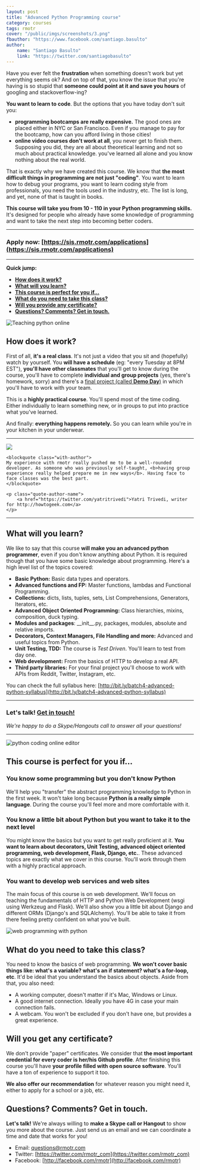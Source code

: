 ```yaml
---
layout: post
title: "Advanced Python Programming course"
category: courses
tags: rmotr
cover: "/public/imgs/screenshots/3.png"
fbauthor: "https://www.facebook.com/santiago.basulto"
author:
    name: "Santiago Basulto"
    link: "https://twitter.com/santiagobasulto"
---
```


Have you ever felt the **frustration** when something doesn't work but yet everything seems ok? And on top of that, you know the issue that you're having is so stupid that **someone could point at it and save you hours** of googling and stackoverflow-ing?

**You want to learn to code**. But the options that you have today don't suit you:

* **programming bootcamps are really expensive.** The good ones are placed either in NYC or San Francisco. Even if you manage to pay for the bootcamp, how can you afford living in those cities!
* **online video courses don't work at all**, you never get to finish them. Supposing you did, they are all about theoretical learning and not so much about practical knowledge. you've learned all alone and you know nothing about the real world.

That is exactly why we have created this course. We know that **the most difficult things in programming are not just "coding"**. You want to learn how to debug your programs, you want to learn coding style from professionals, you need the tools used in the industry, etc. The list is long, and yet, none of that is taught in books.

**This course will take you from 10 - 110 in your Python programming skills.** It's designed for people who already have some knowledge of programming and want to take the next step into becoming better coders.

* * * * * *

### Apply now: [https://sis.rmotr.com/applications](https://sis.rmotr.com/applications)

* * * * * *

**Quick jump:**

* **[How does it work?](#how-does-it-work)**
* **[What will you learn?](#what-will-you-learn)**
* **[This course is perfect for you if...](#this-course-is-perfect-for-you-if)**
* **[What do you need to take this class?](#what-do-you-need-to-take-this-class)**
* **[Will you provide any certificate?](#will-you-provide-any-certificate)**
* **[Questions? Comments? Get in touch.](#get-in-touch)**

![Teaching python online](/public/imgs/screenshots/1.png)

<h2 id="how-does-it-work">How does it work?</h2>

First of all, **it's a real class**. It's not just a video that you sit and (hopefully) watch by yourself. You **will have a schedule** (eg: "every Tuesday at 8PM EST"), **you'll have other classmates** that you'll get to know during the course, you'll have to complete **individual and group projects** (yes, there's homework, sorry) and there's a [final project (called **Demo Day**)](/announcements/2015/03/10/introducing-demo-day/) in which you'll have to work with your team.

This is a **highly practical course**. You'll spend most of the time coding. Either individually to learn something new, or in groups to put into practice what you've learned.

And finally: **everything happens remotely.** So you can learn while you're in your kitchen in your underwear.

* * * * *

<div>
    <img src="https://pbs.twimg.com/profile_images/204022360/yatz_cropped_200x200.PNG" class="quote-author-picture">

    <blockquote class="with-author">
    My experience with rmotr really pushed me to be a well-rounded developer. As someone who was previously self-taught, <b>having group experience really helped prepare me in new ways</b>. Having face to face classes was the best part.
    </blockquote>

    <p class="quote-author-name">
        <a href="https://twitter.com/yatritrivedi">Yatri Trivedi, writer for http://howtogeek.com</a>
    </p>
</div>

* * * * *

<h2 id="what-will-you-learn">What will you learn?</h2>

We like to say that this course **will make you an advanced python programmer**, even if you don't know anything about Python. It is required though that you have some basic knowledge about programming. Here's a high level list of the topics covered:

* **Basic Python:** Basic data types and operators.
* **Advanced functions and FP:** Master functions, lambdas and Functional Programming.
* **Collections:** dicts, lists, tuples, sets, List Comprehensions, Generators, Iterators, etc.
* **Advanced Object Oriented Programming:** Class hierarchies, mixins, composition, duck typing.
* **Modules and packages**: \_\_init\_\_.py, packages, modules, absolute and relative imports.
* **Decorators, Context Managers, File Handling and more:** Advanced and useful topics from Python.
* **Unit Testing, TDD:** The course is _Test Driven_. You'll learn to test from day one.
* **Web development:** From the basics of HTTP to develop a real API.
* **Third party libraries:** For your final project you'll choose to work with APIs from Reddit, Twitter, Instagram, etc.

You can check the full syllabus here: [http://bit.ly/batch4-advanced-python-syllabus](http://bit.ly/batch4-advanced-python-syllabus)

* * * * * *

### Let's talk! [Get in touch!](#get-in-touch)

_We're happy to do a Skype/Hangouts call to answer all your questions!_

* * * * * *

![python coding online editor](/public/imgs/screenshots/2.png)

<h2 id="this-course-is-perfect-for-you-if">This course is perfect for you if...</h2>

### You know some programming but you don't know Python

We'll help you "transfer" the abstract programming knowledge to Python in the first week. It won't take long because **Python is a really simple language**. During the course you'll feel more and more comfortable with it.

### You know a little bit about Python but you want to take it to the next level

You might know the basics but you want to get really proficient at it. **You want to learn about decorators, Unit Testing, advanced object oriented programming, web development, Flask, Django, etc.**. These advanced topics are exactly what we cover in this course. You'll work through them with a highly practical approach.

### You want to develop web services and web sites

The main focus of this course is on web development. We'll focus on teaching the fundamentals of HTTP and Python Web Development (wsgi using Werkzeug and Flask). We'll also show you a little bit about Django and different ORMs (Django's and SQLAlchemy). You'll be able to take it from there feeling pretty confident on what you've built.

![web programming with python](/public/imgs/screenshots/4.png)

<h2 id="what-do-you-need-to-take-this-class">What do you need to take this class?</h2>

You need to know the basics of web programming. **We won't cover basic things like: what's a variable? what's an if statement? what's a for-loop, etc**. It'd be ideal that you understand the basics about objects. Aside from that, you also need:

* A working computer, doesn't matter if it's Mac, Windows or Linux.
* A good internet connection. Ideally you have 4G in case your main connection fails.
* A webcam. You won't be excluded if you don't have one, but provides a great experience.

<h2 id="will-you-provide-any-certificate">Will you get any certificate?</h2>

We don't provide "paper" certificates. We consider that **the most important credential for every coder is her/his Github profile**. After finishing this course you'll have **your profile filled with open source software**. You'll have a ton of experience to support it too.

**We also offer our recommendation** for whatever reason you might need it, either to apply for a school or a job, etc.


<h2 id="get-in-touch">Questions? Comments? Get in touch.</h2>

**Let's talk!** We're always willing to **make a Skype call or Hangout** to show you more about the course. Just send us an email and we can coordinate a time and date that works for you!

* Email: [questions@rmotr.com](mailto:questions@rmotr.com)
* Twitter: [https://twitter.com/rmotr_com](https://twitter.com/rmotr_com)
* Facebook: [http://facebook.com/rmotr](http://facebook.com/rmotr)
